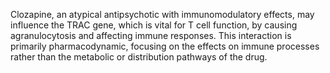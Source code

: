 Clozapine, an atypical antipsychotic with immunomodulatory effects, may influence the TRAC gene, which is vital for T cell function, by causing agranulocytosis and affecting immune responses. This interaction is primarily pharmacodynamic, focusing on the effects on immune processes rather than the metabolic or distribution pathways of the drug.
